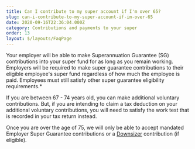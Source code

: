 ```yaml
---
title: Can I contribute to my super account if I'm over 65?
slug: can-i-contribute-to-my-super-account-if-im-over-65
date: 2020-09-16T22:36:04.000Z
category: Contributions and payments to your super
order: 13
layout: $/layouts/FaqPage
---
```

Your employer will be able to make Superannuation Guarantee (SG) contributions into your super fund for as long as you remain working. Employers will be required to make super guarantee contributions to their eligible employee's super fund regardless of how much the employee is paid. Employees must still satisfy other super guarantee eligibility requirements.*

If you are between 67 - 74 years old, you can make additional voluntary contributions. But, if you are intending to claim a tax deduction on your additional voluntary contributions, you will need to satisfy the work test that is recorded in your tax return instead. 

Once you are over the age of 75, we will only be able to accept mandated Employer Super Guarantee contributions or a [Downsizer](https://www.futuresuper.com.au/faqs/what-is-the-downsizer-contribution) contribution (if eligible).